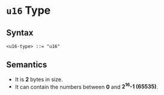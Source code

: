 # `u16` Type

## Syntax

```
<u16-type> ::= "u16"
```

## Semantics

- It is **2** bytes in size.
- It can contain the numbers between **0** and **2<sup>16</sup>-1 (65535)**.
